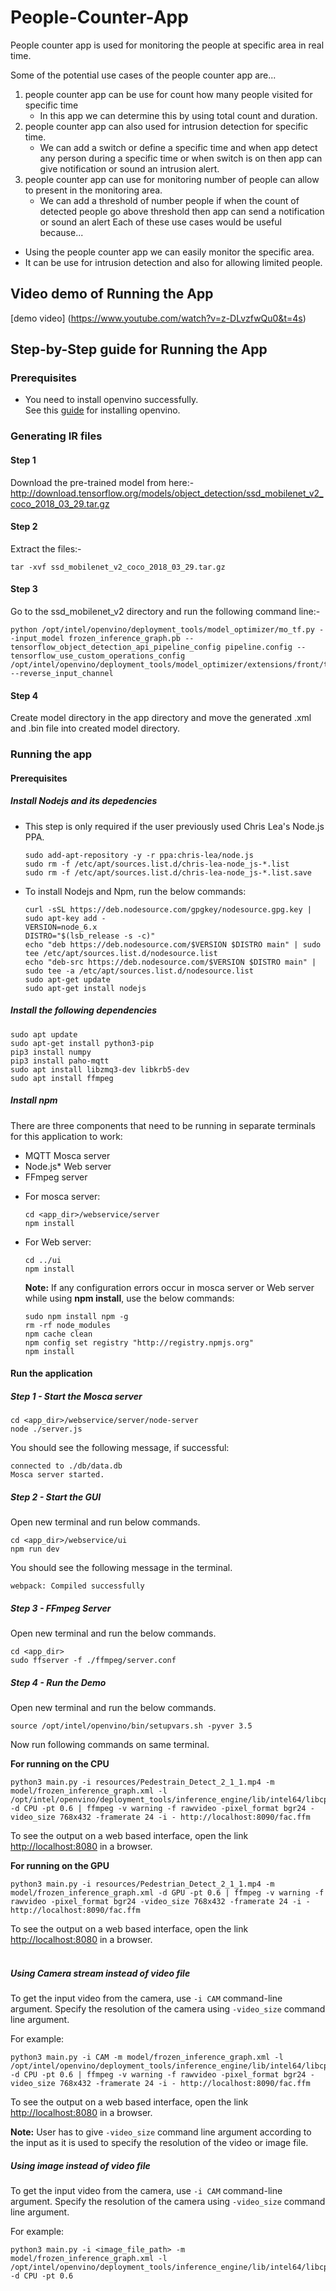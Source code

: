 # People-Counter-App
People counter app is used for monitoring the people at specific area in real time.

Some of the potential use cases of the people counter app are...
1. people counter app can be use for count how many people visited for specific time
    - In this app we can determine this by using total count and duration.
2. people counter app can also used for intrusion detection for specific time.
    - We can add a switch or define a specific time and when app detect any person during a specific time or when switch is on then app can give notification or sound an intrusion alert.
3. people counter app can use for monitoring number of people can allow to present in the monitoring area.
    - We can add a threshold of number people if when the count of detected people go above threshold then app can send a notification or sound an alert
Each of these use cases would be useful because...
- Using the people counter app we can easily monitor the specific area.
- It can be use for intrusion detection and also for allowing limited people.

## Video demo of Running the App
[demo video] (https://www.youtube.com/watch?v=z-DLvzfwQu0&t=4s)

## Step-by-Step guide for Running the App
### Prerequisites
  - You need to install openvino successfully. <br/>
  See this [guide](https://docs.openvinotoolkit.org/latest/_docs_install_guides_installing_openvino_linux.html) for installing openvino.

### Generating IR files

#### Step 1
Download the pre-trained model from here:- http://download.tensorflow.org/models/object_detection/ssd_mobilenet_v2_coco_2018_03_29.tar.gz

#### Step 2
Extract the files:-
```
tar -xvf ssd_mobilenet_v2_coco_2018_03_29.tar.gz
```

#### Step 3
Go to the ssd_mobilenet_v2 directory and run the following command line:-
```
python /opt/intel/openvino/deployment_tools/model_optimizer/mo_tf.py --input_model frozen_inference_graph.pb --tensorflow_object_detection_api_pipeline_config pipeline.config --tensorflow_use_custom_operations_config /opt/intel/openvino/deployment_tools/model_optimizer/extensions/front/tf/ssd_v2_support.json --reverse_input_channel
```

#### Step 4
Create model directory in the app directory and move the generated .xml and .bin file into created model directory.

### Running the app

#### Prerequisites

  ##### Install Nodejs and its depedencies

- This step is only required if the user previously used Chris Lea's Node.js PPA.

	```
	sudo add-apt-repository -y -r ppa:chris-lea/node.js
	sudo rm -f /etc/apt/sources.list.d/chris-lea-node_js-*.list
	sudo rm -f /etc/apt/sources.list.d/chris-lea-node_js-*.list.save
	```
- To install Nodejs and Npm, run the below commands:
	```
	curl -sSL https://deb.nodesource.com/gpgkey/nodesource.gpg.key | sudo apt-key add -
	VERSION=node_6.x
	DISTRO="$(lsb_release -s -c)"
	echo "deb https://deb.nodesource.com/$VERSION $DISTRO main" | sudo tee /etc/apt/sources.list.d/nodesource.list
	echo "deb-src https://deb.nodesource.com/$VERSION $DISTRO main" | sudo tee -a /etc/apt/sources.list.d/nodesource.list
	sudo apt-get update
	sudo apt-get install nodejs
	```

##### Install the following dependencies

```
sudo apt update
sudo apt-get install python3-pip
pip3 install numpy
pip3 install paho-mqtt
sudo apt install libzmq3-dev libkrb5-dev
sudo apt install ffmpeg
```
##### Install npm

There are three components that need to be running in separate terminals for this application to work:

-   MQTT Mosca server 
-   Node.js* Web server
-   FFmpeg server
     
* For mosca server:
   ```
   cd <app_dir>/webservice/server
   npm install
   ```

* For Web server:
  ```
  cd ../ui
  npm install
  ```
  **Note:** If any configuration errors occur in mosca server or Web server while using **npm install**, use the below commands:
   ```
   sudo npm install npm -g 
   rm -rf node_modules
   npm cache clean
   npm config set registry "http://registry.npmjs.org"
   npm install
   ```

#### Run the application

##### Step 1 - Start the Mosca server

```
cd <app_dir>/webservice/server/node-server
node ./server.js
```

You should see the following message, if successful:
```
connected to ./db/data.db
Mosca server started.
```

##### Step 2 - Start the GUI

Open new terminal and run below commands.
```
cd <app_dir>/webservice/ui
npm run dev
```

You should see the following message in the terminal.
```
webpack: Compiled successfully
```

##### Step 3 - FFmpeg Server

Open new terminal and run the below commands.
```
cd <app_dir>
sudo ffserver -f ./ffmpeg/server.conf
```

##### Step 4 - Run the Demo

Open new terminal and run the below commands.
```
source /opt/intel/openvino/bin/setupvars.sh -pyver 3.5
```

Now run following commands on same terminal.

**For running on the CPU**
```
python3 main.py -i resources/Pedestrain_Detect_2_1_1.mp4 -m model/frozen_inference_graph.xml -l /opt/intel/openvino/deployment_tools/inference_engine/lib/intel64/libcpu_extension_sse4.so -d CPU -pt 0.6 | ffmpeg -v warning -f rawvideo -pixel_format bgr24 -video_size 768x432 -framerate 24 -i - http://localhost:8090/fac.ffm
```
To see the output on a web based interface, open the link [http://localhost:8080](http://localhost:8080/) in a browser.

**For running on the GPU**

  ```
  python3 main.py -i resources/Pedestrian_Detect_2_1_1.mp4 -m model/frozen_inference_graph.xml -d GPU -pt 0.6 | ffmpeg -v warning -f rawvideo -pixel_format bgr24 -video_size 768x432 -framerate 24 -i - http://localhost:8090/fac.ffm
  ```
  To see the output on a web based interface, open the link [http://localhost:8080](http://localhost:8080/) in a browser.<br><br>
 
##### Using Camera stream instead of video file

To get the input video from the camera, use ```-i CAM``` command-line argument. Specify the resolution of the camera using 
```-video_size``` command line argument.

For example:
```
python3 main.py -i CAM -m model/frozen_inference_graph.xml -l /opt/intel/openvino/deployment_tools/inference_engine/lib/intel64/libcpu_extension_sse4.so -d CPU -pt 0.6 | ffmpeg -v warning -f rawvideo -pixel_format bgr24 -video_size 768x432 -framerate 24 -i - http://localhost:8090/fac.ffm
```
To see the output on a web based interface, open the link [http://localhost:8080](http://localhost:8080/) in a browser.

**Note:**
User has to give ```-video_size``` command line argument according to the input as it is used to specify the resolution of the video or image file.

##### Using image instead of video file

To get the input video from the camera, use ```-i CAM``` command-line argument. Specify the resolution of the camera using 
```-video_size``` command line argument.

For example:
```
python3 main.py -i <image_file_path> -m model/frozen_inference_graph.xml -l /opt/intel/openvino/deployment_tools/inference_engine/lib/intel64/libcpu_extension_sse4.so -d CPU -pt 0.6
```


